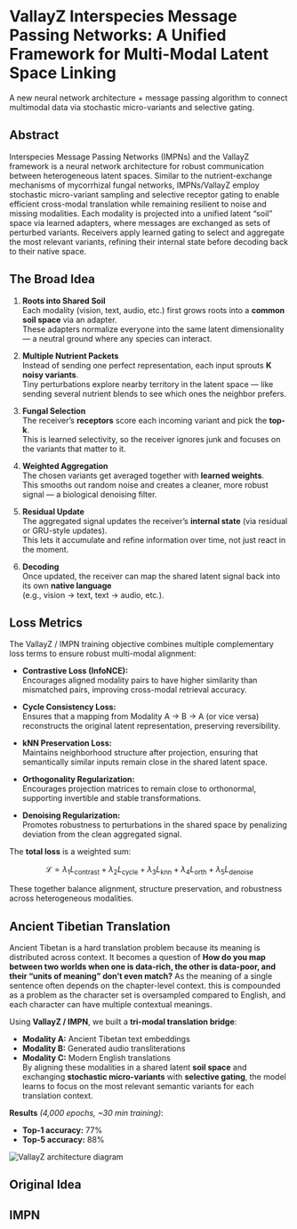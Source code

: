 # VallayZ Interspecies Message Passing Networks: A Unified Framework for Multi-Modal Latent Space Linking 
A new neural network architecture + message passing algorithm to connect multimodal data via stochastic micro-variants and selective gating.

## Abstract
Interspecies Message Passing Networks (IMPNs) and the VallayZ framework is a neural network architecture for robust communication between heterogeneous latent spaces. Similar to the nutrient-exchange mechanisms of mycorrhizal fungal networks, IMPNs/VallayZ employ stochastic micro-variant sampling and selective receptor gating to enable efficient cross-modal translation while remaining resilient to noise and missing modalities. Each modality is projected into a unified latent “soil” space via learned adapters, where messages are exchanged as sets of perturbed variants. Receivers apply learned gating to select and aggregate the most relevant variants, refining their internal state before decoding back to their native space.

## The Broad Idea

1. **Roots into Shared Soil**  
   Each modality (vision, text, audio, etc.) first grows roots into a **common soil space** via an adapter.  
   These adapters normalize everyone into the same latent dimensionality — a neutral ground where any species can interact.

2. **Multiple Nutrient Packets**  
   Instead of sending one perfect representation, each input sprouts **K noisy variants**.  
   Tiny perturbations explore nearby territory in the latent space — like sending several nutrient blends to see which ones the neighbor prefers.

3. **Fungal Selection**  
   The receiver’s **receptors** score each incoming variant and pick the **top-k**.  
   This is learned selectivity, so the receiver ignores junk and focuses on the variants that matter to it.

4. **Weighted Aggregation**  
   The chosen variants get averaged together with **learned weights**.  
   This smooths out random noise and creates a cleaner, more robust signal — a biological denoising filter.

5. **Residual Update**  
   The aggregated signal updates the receiver’s **internal state** (via residual or GRU-style updates).  
   This lets it accumulate and refine information over time, not just react in the moment.

6. **Decoding**  
   Once updated, the receiver can map the shared latent signal back into its own **native language**  
   (e.g., vision → text, text → audio, etc.).
   

## Loss Metrics

The VallayZ / IMPN training objective combines multiple complementary loss terms to ensure robust multi-modal alignment:

- **Contrastive Loss (InfoNCE):**  
  Encourages aligned modality pairs to have higher similarity than mismatched pairs, improving cross-modal retrieval accuracy.

- **Cycle Consistency Loss:**  
  Ensures that a mapping from Modality A → B → A (or vice versa) reconstructs the original latent representation, preserving reversibility.

- **kNN Preservation Loss:**  
  Maintains neighborhood structure after projection, ensuring that semantically similar inputs remain close in the shared latent space.

- **Orthogonality Regularization:**  
  Encourages projection matrices to remain close to orthonormal, supporting invertible and stable transformations.

- **Denoising Regularization:**  
  Promotes robustness to perturbations in the shared space by penalizing deviation from the clean aggregated signal.

The **total loss** is a weighted sum:

$$
\mathcal{L} = \lambda_1 L_{\text{contrast}} + \lambda_2 L_{\text{cycle}} + \lambda_3 L_{\text{knn}} + \lambda_4 L_{\text{orth}} + \lambda_5 L_{\text{denoise}}
$$



These together balance alignment, structure preservation, and robustness across heterogeneous modalities.

## Ancient Tibetian Translation
Ancient Tibetan is a hard translation problem because its meaning is distributed across context.  It becomes a question of **How do you map between two worlds when one is data-rich, the other is data-poor, and their “units of meaning” don’t even match?** As the meaning of a single sentence often depends on the chapter-level context.  this is compounded as a problem as the character set is oversampled compared to English, and each character can have multiple contextual meanings.

Using **VallayZ / IMPN**, we built a **tri-modal translation bridge**:
- **Modality A:** Ancient Tibetan text embeddings  
- **Modality B:** Generated audio transliterations  
- **Modality C:** Modern English translations  
By aligning these modalities in a shared latent **soil space** and exchanging **stochastic micro-variants** with **selective gating**, the model learns to focus on the most relevant semantic variants for each translation context.

**Results** *(4,000 epochs, ~30 min training)*:  
- **Top-1 accuracy:** 77%  
- **Top-5 accuracy:** 88%

![VallayZ architecture diagram]()

## Original Idea 




## IMPN 
